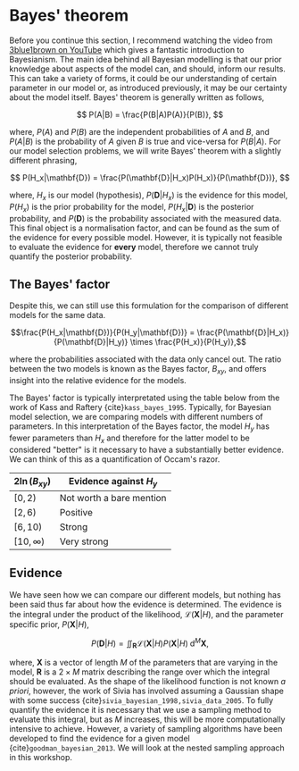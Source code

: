 # Bayes' theorem

Before you continue this section, I recommend watching the video from [3blue1brown on YouTube](https://www.youtube.com/watch?v=HZGCoVF3YvM) which gives a fantastic introduction to Bayesianism. 
The main idea behind all Bayesian modelling is that our prior knowledge about aspects of the model can, and should, inform our results.
This can take a variety of forms, it could be our understanding of certain parameter in our model or, as introduced previously, it may be our certainty about the model itself.
Bayes' theorem is generally written as follows,

$$ P(A|B) = \frac{P(B|A)P(A)}{P(B)}, $$

where, $P(A)$ and $P(B)$ are the independent probabilities of $A$ and $B$, and $P(A|B)$ is the probability of $A$ given $B$ is true and vice-versa for $P(B|A)$.
For our model selection problems, we will write Bayes' theorem with a slightly different phrasing,

$$ P(H_x|\mathbf{D}) = \frac{P(\mathbf{D}|H_x)P(H_x)}{P(\mathbf{D})}, $$

where, $H_x$ is our model (hypothesis), $P(\mathbf{D}|H_x)$ is the evidence for this model, $P(H_x)$ is the prior probability for the model, $P(H_x|\mathbf{D})$ is the posterior probability, and $P(\mathbf{D})$ is the probability associated with the measured data.
This final object is a normalisation factor, and can be found as the sum of the evidence for every possible model.
However, it is typically not feasible to evaluate the evidence for **every** model, therefore we cannot truly quantify the posterior probability.

## The Bayes' factor

Despite this, we can still use this formulation for the comparison of different models for the same data.

$$\frac{P(H_x|\mathbf{D})}{P(H_y|\mathbf{D})} = \frac{P(\mathbf{D}|H_x)}{P(\mathbf{D}|H_y)} \times \frac{P(H_x)}{P(H_y)},$$

where the probabilities associated with the data only cancel out.
The ratio between the two models is known as the Bayes factor, $B_{xy}$, and offers insight into the relative evidence for the models.

The Bayes' factor is typically interpretated using the table below from the work of Kass and Raftery {cite}`kass_bayes_1995`.
Typically, for Bayesian model selection, we are comparing models with different numbers of parameters.
In this interpretation of the Bayes factor, the model $H_y$ has fewer parameters than $H_x$ and therefore for the latter model to be considered "better" is it necessary to have a substantially better evidence.
We can think of this as a quantification of Occam's razor.

| $2\ln(B_{xy})$ | Evidence against $H_y$ |
|---|---|
| $[0, 2)$ | Not worth a bare mention |
| $[2, 6)$ | Positive |
| $[6, 10)$ | Strong |
| $[10, \infty)$ | Very strong |


## Evidence

We have seen how we can compare our different models, but nothing has been said thus far about how the evidence is determined.
The evidence is the integral under the product of the likelihood, $\mathcal{L}(\mathbf{X}|H)$, and the parameter specific prior, $P(\mathbf{X}|H)$,

$$ P(\mathbf{D}|H) = \iint_{\mathbf{R}} \mathcal{L}(\mathbf{X}|H)P(\mathbf{X}|H)\; \text{d}^M\mathbf{X}, $$

where, $\mathbf{X}$ is a vector of length $M$ of the parameters that are varying in the model, $\mathbf{R}$ is a $2\times M$ matrix describing the range over which the integral should be evaluated.
As the shape of the likelihood function is not known *a priori*, however, the work of Sivia has involved assuming a Gaussian shape with some success {cite}`sivia_bayesian_1998,sivia_data_2005`.
To fully quantify the evidence it is necessary that we use a sampling method to evaluate this integral, but as $M$ increases, this will be more computationally intensive to achieve.
However, a variety of sampling algorithms have been developed to find the evidence for a given model {cite}`goodman_bayesian_2013`.
We will look at the nested sampling approach in this workshop.
